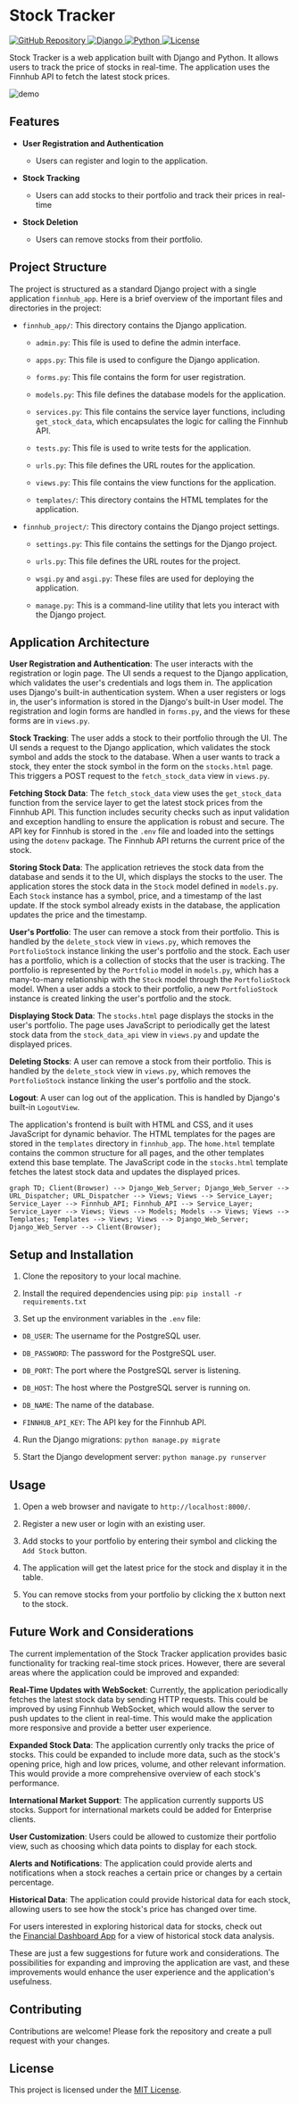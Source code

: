 # Stock Tracker

<p align="left">
    <a href="https://github.com/abeltavares/StockTracker">
        <img src="https://img.shields.io/badge/GitHub-Repository-blue?logo=github" alt="GitHub Repository">
    </a>
    <a href="https://www.djangoproject.com/">
        <img src="https://img.shields.io/badge/Django-5.0-blue?logo=django" alt="Django">
    </a>
    <a href="https://www.python.org/">
        <img src="https://img.shields.io/badge/Python-3.10-blue?logo=python" alt="Python">
    <a href="https://opensource.org/licenses/MIT">
        <img src="https://img.shields.io/badge/License-MIT-blue.svg" alt="License">
    </a>        
    </a>
</p>

Stock Tracker is a web application built with Django and Python. It allows users to track the price of stocks in real-time. The application uses the Finnhub API to fetch the latest stock prices.

![demo](assets/stocktracker.gif)

## Features

- **User Registration and Authentication**
    - Users can register and login to the application. 

- **Stock Tracking**
    - Users can add stocks to their portfolio and track their prices in real-time

- **Stock Deletion** 
    - Users can remove stocks from their portfolio.

## Project Structure

The project is structured as a standard Django project with a single application `finnhub_app`. Here is a brief overview of the important files and directories in the project:

- `finnhub_app/`: This directory contains the Django application.

    - `admin.py`: This file is used to define the admin interface.

    - `apps.py`: This file is used to configure the Django application.

    - `forms.py`: This file contains the form for user registration.

    - `models.py`: This file defines the database models for the application.

    - `services.py`: This file contains the service layer functions, including `get_stock_data`, which encapsulates the logic for calling the Finnhub API.


    - `tests.py`: This file is used to write tests for the application.

    - `urls.py`: This file defines the URL routes for the application.

    - `views.py`: This file contains the view functions for the application.

    - `templates/`: This directory contains the HTML templates for the application.

- `finnhub_project/`: This directory contains the Django project settings.

    - `settings.py`: This file contains the settings for the Django project.

    - `urls.py`: This file defines the URL routes for the project.

    - `wsgi.py` and `asgi.py`: These files are used for deploying the application.

    - `manage.py`: This is a command-line utility that lets you interact with the Django project.

## Application Architecture

**User Registration and Authentication**:
    The user interacts with the registration or login page. The UI sends a request to the Django application, which validates the user's credentials and logs them in. The application uses Django's built-in authentication system. When a user registers or logs in, the user's information is stored in the Django's built-in User model. The registration and login forms are handled in `forms.py`, and the views for these forms are in `views.py`.

**Stock Tracking**:
    The user adds a stock to their portfolio through the UI. The UI sends a request to the Django application, which validates the stock symbol and adds the stock to the database. When a user wants to track a stock, they enter the stock symbol in the form on the `stocks.html` page. This triggers a POST request to the `fetch_stock_data` view in `views.py`.

**Fetching Stock Data**:
    The `fetch_stock_data` view uses the `get_stock_data` function from the service layer to get the latest stock prices from the Finnhub API. This function includes security checks such as input validation and exception handling to ensure the application is robust and secure. The API key for Finnhub is stored in the `.env` file and loaded into the settings using the `dotenv` package. The Finnhub API returns the current price of the stock.

**Storing Stock Data**:
    The application retrieves the stock data from the database and sends it to the UI, which displays the stocks to the user. The application stores the stock data in the `Stock` model defined in `models.py`. Each `Stock` instance has a symbol, price, and a timestamp of the last update. If the stock symbol already exists in the database, the application updates the price and the timestamp.

**User's Portfolio**:
    The user can remove a stock from their portfolio. This is handled by the `delete_stock` view in `views.py`, which removes the `PortfolioStock` instance linking the user's portfolio and the stock. Each user has a portfolio, which is a collection of stocks that the user is tracking. The portfolio is represented by the `Portfolio` model in `models.py`, which has a many-to-many relationship with the `Stock` model through the `PortfolioStock` model. When a user adds a stock to their portfolio, a new `PortfolioStock` instance is created linking the user's portfolio and the stock.

**Displaying Stock Data**:
    The `stocks.html` page displays the stocks in the user's portfolio. The page uses JavaScript to periodically get the latest stock data from the `stock_data_api` view in `views.py` and update the displayed prices.

**Deleting Stocks**:
    A user can remove a stock from their portfolio. This is handled by the `delete_stock` view in `views.py`, which removes the `PortfolioStock` instance linking the user's portfolio and the stock.

**Logout**:
    A user can log out of the application. This is handled by Django's built-in `LogoutView`.

The application's frontend is built with HTML and CSS, and it uses JavaScript for dynamic behavior. The HTML templates for the pages are stored in the `templates` directory in `finnhub_app`. The `home.html` template contains the common structure for all pages, and the other templates extend this base template. The JavaScript code in the `stocks.html` template fetches the latest stock data and updates the displayed prices.

```mermaid
graph TD; Client(Browser) --> Django_Web_Server; Django_Web_Server --> URL_Dispatcher; URL_Dispatcher --> Views; Views --> Service_Layer; Service_Layer --> Finnhub_API; Finnhub_API --> Service_Layer; Service_Layer --> Views; Views --> Models; Models --> Views; Views --> Templates; Templates --> Views; Views --> Django_Web_Server; Django_Web_Server --> Client(Browser);

```


## Setup and Installation

1. Clone the repository to your local machine.

2. Install the required dependencies using pip: `pip install -r requirements.txt`

3. Set up the environment variables in the `.env` file:

- `DB_USER`: The username for the PostgreSQL user.

- `DB_PASSWORD`: The password for the PostgreSQL user.

- `DB_PORT`: The port where the PostgreSQL server is listening.

- `DB_HOST`: The host where the PostgreSQL server is running on.

- `DB_NAME`: The name of the database.

- `FINNHUB_API_KEY`: The API key for the Finnhub API.

4. Run the Django migrations: `python manage.py migrate`

5. Start the Django development server: `python manage.py runserver`

## Usage

1. Open a web browser and navigate to `http://localhost:8000/`.

2. Register a new user or login with an existing user.

3. Add stocks to your portfolio by entering their symbol and clicking the `Add Stock` button.

4. The application will get the latest price for the stock and display it in the table.

5. You can remove stocks from your portfolio by clicking the `X` button next to the stock.

## Future Work and Considerations

The current implementation of the Stock Tracker application provides basic functionality for tracking real-time stock prices. However, there are several areas where the application could be improved and expanded:


**Real-Time Updates with WebSocket**:
    Currently, the application periodically fetches the latest stock data by sending HTTP requests. This could be improved by using Finnhub WebSocket, which would allow the server to push updates to the client in real-time. This would make the application more responsive and provide a better user experience.

**Expanded Stock Data**: 
    The application currently only tracks the price of stocks. This could be expanded to include more data, such as the stock's opening price, high and low prices, volume, and other relevant information. This would provide a more comprehensive overview of each stock's performance.

**International Market Support**: 
    The application currently supports US stocks. Support for international markets could be added for Enterprise clients.

**User Customization**: 
    Users could be allowed to customize their portfolio view, such as choosing which data points to display for each stock.

**Alerts and Notifications**: 
    The application could provide alerts and notifications when a stock reaches a certain price or changes by a certain percentage.

**Historical Data**: 
    The application could provide historical data for each stock, allowing users to see how the stock's price has changed over time.


For users interested in exploring historical data for stocks, check out the [Financial Dashboard App](https://abeltavares-financial-dashboard-app-app-ozm3yd.streamlit.app/) for a view of historical stock data analysis.

These are just a few suggestions for future work and considerations. The possibilities for expanding and improving the application are vast, and these improvements would enhance the user experience and the application's usefulness.

## Contributing

Contributions are welcome! Please fork the repository and create a pull request with your changes.

## License

This project is licensed under the [MIT License](LICENSE.txt).